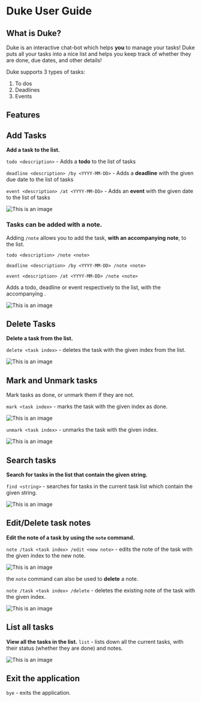 # Duke User Guide

## What is Duke?
Duke is an interactive chat-bot which helps **you** to manage your tasks! Duke puts all your tasks into a nice list and
helps you keep track of whether they are done, due dates, and other details!

Duke supports 3 types of tasks:
1. To dos
2. Deadlines
3. Events

## Features 

## Add Tasks

**Add a task to the list.**

``` todo <description> ``` - Adds a **todo** to the list of tasks

``` deadline <description> /by <YYYY-MM-DD> ``` - Adds a **deadline** with the given due date to the list of tasks

``` event <description> /at <YYYY-MM-DD> ``` - Adds an **event** with the given date to the list of tasks

![This is an image](/src/main/resources/images/todo_deadline_ss.png)

### Tasks can be added with a note.
Adding ```/note``` allows you to add the task, **with an accompanying note**, to the list.

``` todo <description> /note <note> ```

``` deadline <description> /by <YYYY-MM-DD> /note <note> ```

``` event <description> /at <YYYY-MM-DD> /note <note> ```

Adds a todo, deadline or event respectively to the list, with the accompanying <note>.

![This is an image](/src/main/resources/images/event_note_ss.png)

## Delete Tasks

**Delete a task from the list.**

``` delete <task index> ``` - deletes the task with the given index from the list.

![This is an image](/src/main/resources/images/delete_ss.png)

## Mark and Unmark tasks
Mark tasks as done, or unmark them if they are not.

``` mark <task index> ``` - marks the task with the given index as done.

![This is an image](/src/main/resources/images/mark_ss.png)

``` unmark <task index> ``` - unmarks the task with the given index.

![This is an image](/src/main/resources/images/unmark_ss.png)

## Search tasks
**Search for tasks in the list that contain the given string.**

``` find <string> ``` - searches for tasks in the current task list which contain the given string.

![This is an image](/src/main/resources/images/find_ss.png)

## Edit/Delete task notes
**Edit the note of a task by using the ``` note ``` command.**

``` note /task <task index> /edit <new note> ``` - edits the note of the task with the given index to the new note.

![This is an image](/src/main/resources/images/edit_note_ss.png)

the ``` note ``` command can also be used to **delete** a note.

``` note /task <task index> /delete ``` - deletes the existing note of the task with the given index.

![This is an image](/src/main/resources/images/delete_note_ss.png)

## List all tasks
**View all the tasks in the list.**
``` list ``` - lists down all the current tasks, with their status (whether they are done) and notes.

![This is an image](/src/main/resources/images/list_ss.png)

## Exit the application
``` bye ``` - exits the application.
